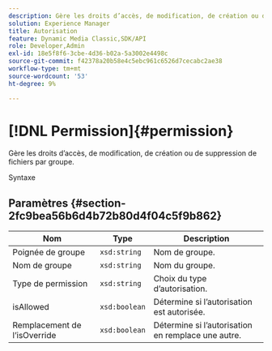 ```yaml
---
description: Gère les droits d’accès, de modification, de création ou de suppression de fichiers par groupe.
solution: Experience Manager
title: Autorisation
feature: Dynamic Media Classic,SDK/API
role: Developer,Admin
exl-id: 18e5f8f6-3cbe-4d36-b02a-5a3002e4498c
source-git-commit: f42378a20b58e4c5ebc961c6526d7cecabc2ae38
workflow-type: tm+mt
source-wordcount: '53'
ht-degree: 9%

---
```


# [!DNL Permission]{#permission}

Gère les droits d’accès, de modification, de création ou de suppression de fichiers par groupe.

Syntaxe

## Paramètres {#section-2fc9bea56b6d4b72b80d4f04c5f9b862}

| Nom | Type | Description |
|---|---|---|
| Poignée de groupe | `xsd:string` | Nom de groupe. |
| Nom de groupe | `xsd:string` | Nom du groupe. |
| Type de permission | `xsd:string` | Choix du type d’autorisation. |
| isAllowed | `xsd:boolean` | Détermine si l’autorisation est autorisée. |
| Remplacement de l’isOverride | `xsd:boolean` | Détermine si l’autorisation en remplace une autre. |
